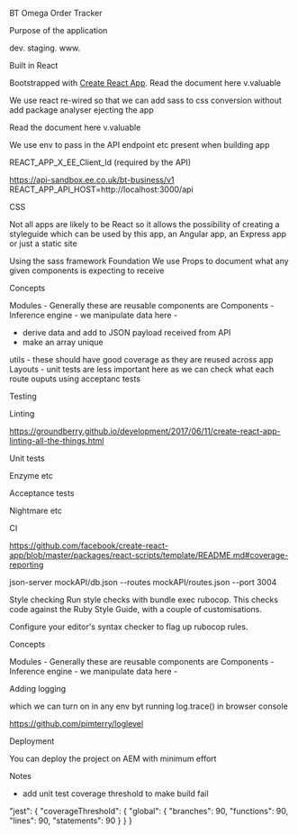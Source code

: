 BT Omega Order Tracker

Purpose of the application

dev.
staging.
www.


Built in React

Bootstrapped with [Create React App](https://github.com/facebookincubator/create-react-app).
Read the document here v.valuable

We use react re-wired so that we can 
add sass to css conversion without
add package analyser
ejecting the app

Read the document here v.valuable


We use env to pass in the API endpoint etc
present when building app

REACT_APP_X_EE_Client_Id (required by the API)

https://api-sandbox.ee.co.uk/bt-business/v1
REACT_APP_API_HOST=http://localhost:3000/api



CSS

Not all apps are likely to be React so it allows the possibility of creating a styleguide
which can be used by this app, an Angular app, an Express app or just a static site

Using the sass framework Foundation
We use Props to document what any given components is expecting to receive

Concepts


Modules - Generally these are reusable components are
Components - 
Inference engine - we manipulate data here -

 - derive data and add to JSON payload received from API
 - make an array unique

utils - these should have good coverage as they are reused across app
Layouts - unit tests are less important here as we can check what each route ouputs using acceptanc tests

Testing



Linting

https://groundberry.github.io/development/2017/06/11/create-react-app-linting-all-the-things.html


Unit tests

  Enzyme etc

Acceptance tests

  Nightmare etc


 CI

https://github.com/facebook/create-react-app/blob/master/packages/react-scripts/template/README.md#coverage-reporting





json-server mockAPI/db.json --routes mockAPI/routes.json --port 3004

Style checking
Run style checks with bundle exec rubocop. This checks code against the Ruby Style Guide, with a couple of customisations.

Configure your editor's syntax checker to flag up rubocop rules.

Concepts

Modules - Generally these are reusable components are
Components - 
Inference engine - we manipulate data here -



 Adding logging 

 which we can turn on in any env
 byt running log.trace() in browser console

 https://github.com/pimterry/loglevel



Deployment

You can deploy the project on AEM with minimum effort


Notes

 - add unit test coverage threshold to make build fail

"jest": {
	"coverageThreshold": {
		"global": {
			"branches": 90,
			"functions": 90,
			"lines": 90,
			"statements": 90
		}
	}
}


